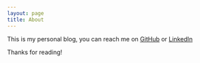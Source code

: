 ```yaml
---
layout: page
title: About
---
```


This is my personal blog, you can reach me on [GitHub](https://github.com/klashxx) or [LinkedIn](https://linkedin.com/in/juandiegogodoy)

Thanks for reading!

